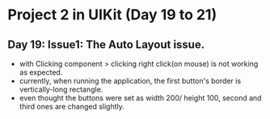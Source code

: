 # Project 2 in UIKit (Day 19 to 21)

## Day 19: Issue1: The Auto Layout issue.
- with Clicking component > clicking right click(on mouse) is not working as expected. 
- currently, when running the application, the first button's border is vertically-long rectangle. 
- even thought the buttons were set as width 200/ height 100, second and third ones are changed slightly.


